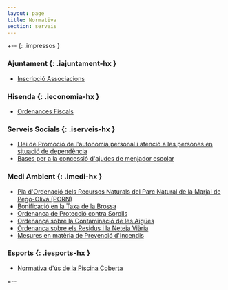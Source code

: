 ```yaml
---
layout: page
title: Normativa
section: serveis
---
```

+-- {: .impressos }

### Ajuntament  {: .iajuntament-hx }
* [Inscripció Associacions](/pdf/ajuntament/Inscripcio_Associacions.pdf)

### Hisenda {: .ieconomia-hx }
* [Ordenances Fiscals](/pdf/hisenda/ordenances2013.pdf)

### Serveis Socials {: .iserveis-hx }
* [Llei de Promoció de l'autonomia personal i atenció a les persones en situació de dependència](/pdf/ssocials/Llei_Dependencia.pdf)
* [Bases per a la concessió d'ajudes de menjador escolar](/pdf/ssocials/BasesMenjador07-08.pdf)

### Medi Ambient    {: .imedi-hx }
* [Pla d'Ordenació dels Recursos Naturals del Parc Natural de la Marjal de Pego-Oliva (PORN)](/pdf/medi/DecretPORN.pdf)
* [Bonificació en la Taxa de la Brossa](/pdf/medi/Bonificacio.pdf)
* [Ordenança de Protecció contra Sorolls](/pdf/medi/OrdenanSorolls.pdf)
* [Ordenança sobre la Contaminació de les Aigües](/pdf/medi/OrdenanContaminacioAigua.pdf)
* [Ordenança sobre els Residus i la Neteja Viària](/pdf/medi/OrdenanResidus.pdf)
* [Mesures en matèria de Prevenció d'Incendis](/pdf/medi/PrevencioIncendis.pdf)

### Esports {: .iesports-hx }
* [Normativa d'ús de la Piscina Coberta](/pdf/esports/Normativa_Piscina_Coberta.pdf)

=--
